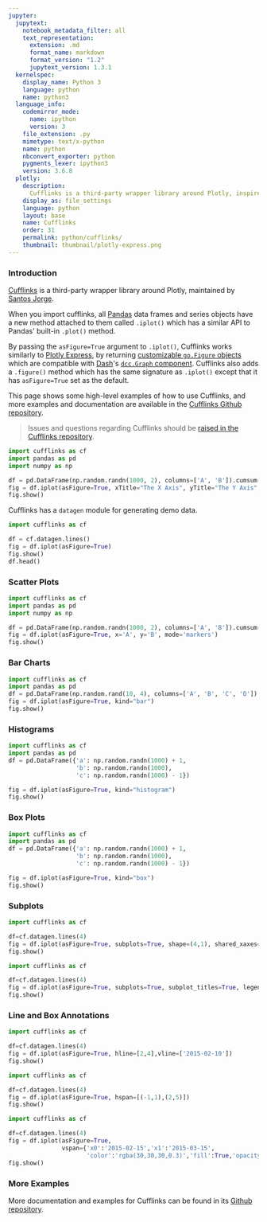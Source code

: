```yaml
---
jupyter:
  jupytext:
    notebook_metadata_filter: all
    text_representation:
      extension: .md
      format_name: markdown
      format_version: "1.2"
      jupytext_version: 1.3.1
  kernelspec:
    display_name: Python 3
    language: python
    name: python3
  language_info:
    codemirror_mode:
      name: ipython
      version: 3
    file_extension: .py
    mimetype: text/x-python
    name: python
    nbconvert_exporter: python
    pygments_lexer: ipython3
    version: 3.6.8
  plotly:
    description:
      Cufflinks is a third-party wrapper library around Plotly, inspired by the Pandas .plot() API.
    display_as: file_settings
    language: python
    layout: base
    name: Cufflinks
    order: 31
    permalink: python/cufflinks/
    thumbnail: thumbnail/plotly-express.png
---
```


### Introduction

[Cufflinks](https://github.com/santosjorge/cufflinks) is a third-party wrapper library around Plotly, maintained by [Santos Jorge](https://github.com/santosjorge).

When you import cufflinks, all [Pandas](https://pandas.pydata.org/) data frames and series objects have a new method attached to them called `.iplot()` which has a similar API to Pandas' built-in `.plot()` method.

By passing the `asFigure=True` argument to `.iplot()`, Cufflinks works similarly to [Plotly Express](/python/plotly-express/), by returning [customizable `go.Figure` objects](/python/styling-plotly-express/) which are compatible with [Dash](https://dash.plot.ly)'s [`dcc.Graph` component](https://dash.plotly.com/dash-core-components/graph). Cufflinks also adds a `.figure()` method which has the same signature as `.iplot()` except that it has `asFigure=True` set as the default.

This page shows some high-level examples of how to use Cufflinks, and more examples and documentation are available in the [Cufflinks Github repository](https://github.com/santosjorge/cufflinks).

> Issues and questions regarding Cufflinks should be [raised in the Cufflinks repository](https://github.com/santosjorge/cufflinks/issues/new).

```python
import cufflinks as cf
import pandas as pd
import numpy as np

df = pd.DataFrame(np.random.randn(1000, 2), columns=['A', 'B']).cumsum()
fig = df.iplot(asFigure=True, xTitle="The X Axis", yTitle="The Y Axis", title="The Figure Title")
fig.show()
```

Cufflinks has a `datagen` module for generating demo data.

```python
import cufflinks as cf

df = cf.datagen.lines()
fig = df.iplot(asFigure=True)
fig.show()
df.head()
```

### Scatter Plots

```python
import cufflinks as cf
import pandas as pd
import numpy as np

df = pd.DataFrame(np.random.randn(1000, 2), columns=['A', 'B']).cumsum()
fig = df.iplot(asFigure=True, x='A', y='B', mode='markers')
fig.show()
```

### Bar Charts

```python
import cufflinks as cf
import pandas as pd
df = pd.DataFrame(np.random.rand(10, 4), columns=['A', 'B', 'C', 'D'])
fig = df.iplot(asFigure=True, kind="bar")
fig.show()
```

### Histograms

```python
import cufflinks as cf
import pandas as pd
df = pd.DataFrame({'a': np.random.randn(1000) + 1,
                   'b': np.random.randn(1000),
                   'c': np.random.randn(1000) - 1})

fig = df.iplot(asFigure=True, kind="histogram")
fig.show()
```

### Box Plots

```python
import cufflinks as cf
import pandas as pd
df = pd.DataFrame({'a': np.random.randn(1000) + 1,
                   'b': np.random.randn(1000),
                   'c': np.random.randn(1000) - 1})

fig = df.iplot(asFigure=True, kind="box")
fig.show()
```

### Subplots

```python
import cufflinks as cf

df=cf.datagen.lines(4)
fig = df.iplot(asFigure=True, subplots=True, shape=(4,1), shared_xaxes=True, fill=True)
fig.show()
```

```python
import cufflinks as cf

df=cf.datagen.lines(4)
fig = df.iplot(asFigure=True, subplots=True, subplot_titles=True, legend=False)
fig.show()
```

### Line and Box Annotations

```python
import cufflinks as cf

df=cf.datagen.lines(4)
fig = df.iplot(asFigure=True, hline=[2,4],vline=['2015-02-10'])
fig.show()
```

```python
import cufflinks as cf

df=cf.datagen.lines(4)
fig = df.iplot(asFigure=True, hspan=[(-1,1),(2,5)])
fig.show()
```

```python
import cufflinks as cf

df=cf.datagen.lines(4)
fig = df.iplot(asFigure=True,
               vspan={'x0':'2015-02-15','x1':'2015-03-15',
                      'color':'rgba(30,30,30,0.3)','fill':True,'opacity':.4})
fig.show()
```

### More Examples

More documentation and examples for Cufflinks can be found in its [Github repository](https://github.com/santosjorge/cufflinks).
